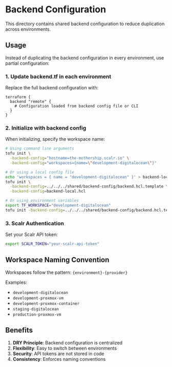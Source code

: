 # Backend Configuration

This directory contains shared backend configuration to reduce duplication across environments.

## Usage

Instead of duplicating the backend configuration in every environment, use partial configuration:

### 1. Update backend.tf in each environment

Replace the full backend configuration with:

```hcl
terraform {
  backend "remote" {
    # Configuration loaded from backend config file or CLI
  }
}
```

### 2. Initialize with backend config

When initializing, specify the workspace name:

```bash
# Using command line arguments
tofu init \
  -backend-config="hostname=the-mothership.scalr.io" \
  -backend-config="workspaces={name=\"development-digitalocean\"}"

# Or using a local config file
echo 'workspaces = { name = "development-digitalocean" }' > backend-local.hcl
tofu init \
  -backend-config=../../../shared/backend-config/backend.hcl.template \
  -backend-config=backend-local.hcl

# Or using environment variables
export TF_WORKSPACE="development-digitalocean"
tofu init -backend-config=../../../shared/backend-config/backend.hcl.template
```

### 3. Scalr Authentication

Set your Scalr API token:

```bash
export SCALR_TOKEN="your-scalr-api-token"
```

## Workspace Naming Convention

Workspaces follow the pattern: `{environment}-{provider}`

Examples:

- `development-digitalocean`
- `development-proxmox-vm`
- `development-proxmox-container`
- `staging-digitalocean`
- `production-proxmox-vm`

## Benefits

1. **DRY Principle**: Backend configuration is centralized
2. **Flexibility**: Easy to switch between environments
3. **Security**: API tokens are not stored in code
4. **Consistency**: Enforces naming conventions
